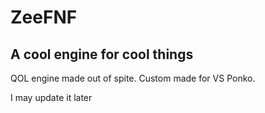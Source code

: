 # ZeeFNF
## A cool engine for cool things
QOL engine made out of spite. Custom made for VS Ponko.

I may update it later
